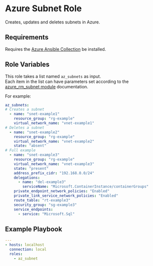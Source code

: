 Azure Subnet Role
=========

Creates, updates and deletes subnets in Azure.

Requirements
------------

Requires the [Azure Ansible Collection](https://docs.ansible.com/ansible/latest/collections/azure/azcollection/index.html) be installed.

Role Variables
--------------

This role takes a list named `az_subnets` as input.  
Each item in the list can have parameters set according to the [azure_rm_subnet module](https://docs.ansible.com/ansible/latest/collections/azure/azcollection/azure_rm_subnet_module.html) documentation.

For example:

```yaml
az_subnets:
# Creates a subnet
  - name: "snet-example1"
    resource_group: "rg-example"
    virtual_network_name: "vnet-example1"
# Deletes a subnet
  - name: "snet-example2"
    resource_group: "rg-example"
    virtual_network_name: "vnet-example2"
    state: "absent"
# Full example
  - name: "snet-example3"
    resource_group: "rg-example"
    virtual_network_name: "vnet-example3"
    state: "present"
    address_prefix_cidr: "192.168.0.0/24"
    delegations:
      - name: "del-example3"
        serviceName: "Microsoft.ContainerInstance/containerGroups"
    private_endpoint_network_policies: "Enabled"
    private_link_service_network_policies: "Enabled"
    route_table: "rt-example3"
    security_group: "sg-example3"
    service_endpoints:
      - service: "Microsoft.Sql"
```

Example Playbook
----------------

```yaml
---
- hosts: localhost
  connection: local
  roles:
    - az_subnet
```
